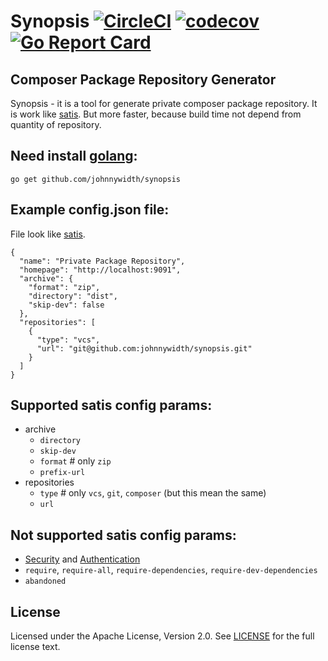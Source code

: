 # Synopsis [![CircleCI](https://circleci.com/gh/johnnywidth/synopsis.svg?style=svg)](https://circleci.com/gh/johnnywidth/synopsis) [![codecov](https://codecov.io/gh/johnnywidth/synopsis/branch/master/graph/badge.svg)](https://codecov.io/gh/johnnywidth/synopsis) [![Go Report Card](https://goreportcard.com/badge/github.com/johnnywidth/synopsis)](https://goreportcard.com/report/github.com/johnnywidth/synopsis)

## Composer Package Repository Generator

Synopsis - it is a tool for generate private composer package repository.
It is work like [satis](https://getcomposer.org/doc/articles/handling-private-packages-with-satis.md).
But more faster, because build time not depend from quantity of repository.

## Need install [golang](https://golang.org/doc/install):
    go get github.com/johnnywidth/synopsis

## Example config.json file:
File look like [satis](https://getcomposer.org/doc/articles/handling-private-packages-with-satis.md).
```
{
  "name": "Private Package Repository",
  "homepage": "http://localhost:9091",
  "archive": {
    "format": "zip",
    "directory": "dist",
    "skip-dev": false
  },
  "repositories": [
    {
      "type": "vcs",
      "url": "git@github.com:johnnywidth/synopsis.git"
    }
  ]
}
```

## Supported satis config params:
- archive
  * `directory`
  * `skip-dev`
  * `format` # only `zip`
  * `prefix-url`
- repositories
  * `type` # only `vcs`, `git`, `composer` (but this mean the same)
  * `url`

## Not supported satis config params:
- [Security](https://getcomposer.org/doc/articles/handling-private-packages-with-satis.md#security) and [Authentication](https://getcomposer.org/doc/articles/handling-private-packages-with-satis.md#authentication)
- `require`, `require-all`, `require-dependencies`, `require-dev-dependencies`
- `abandoned`

## License
Licensed under the Apache License, Version 2.0. See [LICENSE](https://github.com/johnnywidth/synopsis/blob/master/LICENSE) for the full license text.
